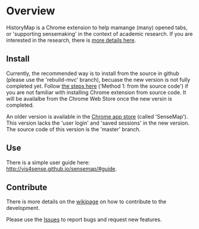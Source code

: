 # Overview

HistoryMap is a Chrome extension to help mamange (many) opened tabs, or 'supporting sensemaking' in the context of academic research. If you are interested in the research, there is [more details here](https://kaixu.me/2015/03/16/analytic-provenance-for-sensemaking-a-research-agenda-cga-2015/).


## Install

Currently, the recommended way is to install from the source in github (please use the 'rebuild-mvc' branch), becuase the new version is not fully completed yet. Follow [the steps here](https://blog.hunter.io/how-to-install-a-chrome-extension-without-using-the-chrome-web-store-31902c780034) ('Method 1: from the source code') if you are not familiar with installing Chrome extension from source code. It will be availalbe from the Chrome Web Store once the new versin is completed.

An older version is available in the [Chrome app store](https://chrome.google.com/webstore/detail/sensemap/agljnpanahlilmpipaeflmnjkiiecfjb) (called 'SenseMap'). This version lacks the 'user login' and 'saved sessions' in the new version. The source code of this version is the 'master' branch. 

## Use

There is a simple user guide here: http://vis4sense.github.io/sensemap/#guide. 

## Contribute

There is more details on the [wikipage](https://github.com/Vis4Sense/HistoryMap/wiki) on how to contribute to the development. 

Please use the [Issues](https://github.com/Vis4Sense/HistoryMap/issues) to report bugs and request new features.
